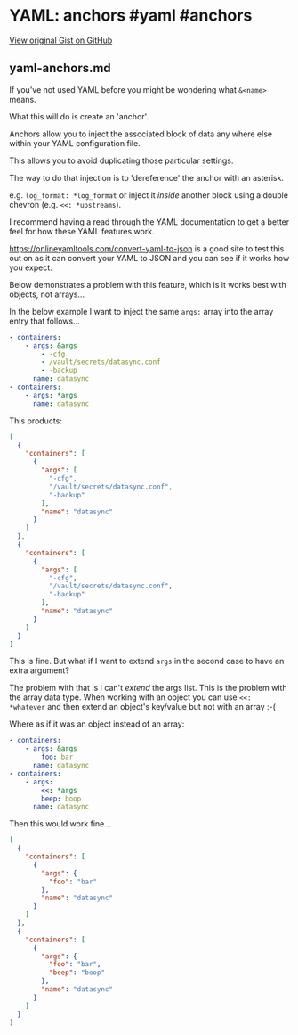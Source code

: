 # YAML: anchors #yaml #anchors

[View original Gist on GitHub](https://gist.github.com/Integralist/dcabda9b762ad23781af76fd1971e0f7)

## yaml-anchors.md

If you've not used YAML before you might be wondering what `&<name>` means. 

What this will do is create an 'anchor'. 

Anchors allow you to inject the associated block of data any where else within your YAML configuration file. 

This allows you to avoid duplicating those particular settings.

The way to do that injection is to 'dereference' the anchor with an asterisk. 

e.g. `log_format: *log_format` or inject it _inside_ another block using a double chevron (e.g. `<<: *upstreams`). 

I recommend having a read through the YAML documentation to get a better feel for how these YAML features work.

https://onlineyamltools.com/convert-yaml-to-json is a good site to test this out on as it can convert your YAML to JSON and you can see if it works how you expect.

Below demonstrates a problem with this feature, which is it works best with objects, not arrays... 

In the below example I want to inject the same `args:` array into the array entry that follows...

```yaml
- containers:
    - args: &args
        - -cfg
        - /vault/secrets/datasync.conf
        - -backup
      name: datasync
- containers:
    - args: *args
      name: datasync
```

This products:

```json
[
  {
    "containers": [
      {
        "args": [
          "-cfg",
          "/vault/secrets/datasync.conf",
          "-backup"
        ],
        "name": "datasync"
      }
    ]
  },
  {
    "containers": [
      {
        "args": [
          "-cfg",
          "/vault/secrets/datasync.conf",
          "-backup"
        ],
        "name": "datasync"
      }
    ]
  }
]
```

This is fine. But what if I want to extend `args` in the second case to have an extra argument?

The problem with that is I can't _extend_ the args list. This is the problem with the array data type. When working with an object you can use `<<: *whatever` and then extend an object's key/value but not with an array :-( 

Where as if it was an object instead of an array:

```yaml
- containers:
    - args: &args
        foo: bar
      name: datasync
- containers:
    - args: 
        <<: *args
        beep: boop
      name: datasync
```

Then this would work fine...

```json
[
  {
    "containers": [
      {
        "args": {
          "foo": "bar"
        },
        "name": "datasync"
      }
    ]
  },
  {
    "containers": [
      {
        "args": {
          "foo": "bar",
          "beep": "boop"
        },
        "name": "datasync"
      }
    ]
  }
]
```

